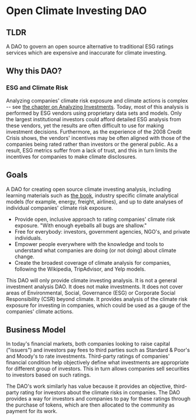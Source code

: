 # Open Climate Investing DAO

## TLDR
 
A DAO to govern an open source alternative to traditional ESG ratings services which are expensive and inaccurate for climate investing. 

## Why this DAO?

### ESG and Climate Risk

Analyzing companies' climate risk exposure and climate actions is complex -- see [the chapter on Analyzing Investments](../book/Analyzing-Investments.md).  Today, most of this analysis is performed by ESG vendors using proprietary data sets and models.  Only the largest institutional investors could afford detailed ESG analysis from these vendors, yet the results are often difficult to use for making investment decisions.  Furthermore, as the experience of the 2008 Credit Crisis shows, the vendors' incentives may be often aligned with those of the companies being rated rather than investors or the general public.  As a result, ESG metrics suffer from a lack of trust, and this in turn limits the incentives for companies to make climate disclosures.  

## Goals

A DAO for creating open source climate investing analysis, including learning materials such as [the book](../book/README.md), industry specific climate analytical models (for example, energy, freight, airlines), and up to date analyses of individual companies' climate risk exposure.  

- Provide open, inclusive approach to rating companies' climate risk exposure.  "With enough eyeballs all bugs are shallow."
- Free for everybody: investors, government agencies, NGO's, and private individuals.
- Empower people everywhere with the knowledge and tools to understand what companies are doing (or not doing) about climate change.
- Create the broadest coverage of climate analysis for companies, following the Wikipedia, TripAdvisor, and Yelp models. 

This DAO will only provide climate investing analysis.  It is not a general investment analysis DAO.  It does not make investments.  It does not cover areas of Environmental, Social, Governance (ESG) or Corporate Social Responsibility (CSR) beyond climate.  It provides analysis of the climate risk exposure for investing in companies, which could be used as a gauge of the companies' climate actions.

## Business Model

In today's financial markets, both companies looking to raise capital ("issuers") and investors pay fees to third parties such as Standard & Poor's and Moody's to rate investments.  Third-party ratings of companies' financial condition help objectively define what investments are appropriate for different group of investors.  This in turn allows companies sell securities to investors based on such ratings.  

The DAO's work similarly has value because it provides an objective, third-party rating for investors about the climate risks in companies.  The DAO provides a way for investors and companies to pay for these ratings through the purchase of tokens, which are then allocated to the community as payment for its work.  